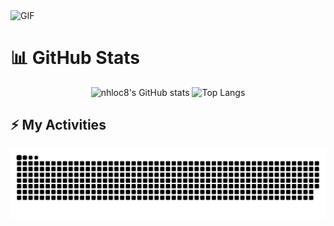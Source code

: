 <img alt="GIF" src="https://i.giphy.com/media/v1.Y2lkPTc5MGI3NjExOW56b3R6MjRudmwzZ3I4MzBxc2FxdnNtdnIyZmRnd3FubjhscjFybSZlcD12MV9pbnRlcm5naWZfYnlfaWQmY3Q9Zw/l0HlNaQ6gWfllcjDO/giphy.gif">

# 📊 GitHub Stats

<p align="center">
  <img src="https://github-readme-stats.vercel.app/api?username=locnh8&show_icons=true&theme=radical" alt="nhloc8's GitHub stats" height="200">
  <img src="https://github-readme-stats.vercel.app/api/top-langs/?username=locnh8&layout=compact&theme=radical" alt="Top Langs" height="180">
</p>

## ⚡ My Activities

<picture>
  <source media="(prefers-color-scheme: dark)" srcset="https://raw.githubusercontent.com/locnh8/locnh8/output/github-contribution-grid-snake-dark.svg">
  <source media="(prefers-color-scheme: light)" srcset="https://raw.githubusercontent.com/locnh8/locnh8/output/github-contribution-grid-snake.svg">
  <img alt="github contribution grid snake animation" src="https://raw.githubusercontent.com/locnh8/locnh8/output/github-contribution-grid-snake.svg">
</picture>


